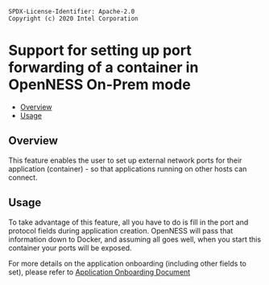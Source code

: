 ```text
SPDX-License-Identifier: Apache-2.0
Copyright (c) 2020 Intel Corporation
```
<!-- omit in toc -->
# Support for setting up port forwarding of a container in OpenNESS On-Prem mode
- [Overview](#overview)
- [Usage](#usage)

## Overview

This feature enables the user to set up external network ports for their application (container) - so that applications running on other hosts can connect.

## Usage
To take advantage of this feature, all you have to do is fill in the port and protocol fields during application creation.
OpenNESS will pass that information down to Docker, and assuming all goes well, when you start this container your ports will be exposed.

For more details on the application onboarding (including other fields to set), please refer to 
[Application Onboarding Document](https://github.com/otcshare/specs/blob/master/doc/applications-onboard/on-premises-applications-onboarding.md) 
